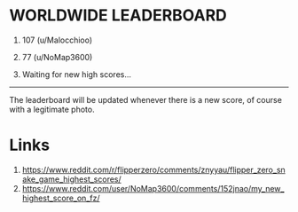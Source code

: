 # WORLDWIDE LEADERBOARD

1. 107 (u/Malocchioo)

2. 77 (u/NoMap3600)

3. Waiting for new high scores...


------------------------------------------------------------------------------------------
The leaderboard will be updated whenever there is a new score, of course with a legitimate photo.

# Links
1. https://www.reddit.com/r/flipperzero/comments/znyyau/flipper_zero_snake_game_highest_scores/
2. https://www.reddit.com/user/NoMap3600/comments/152jnao/my_new_highest_score_on_fz/

